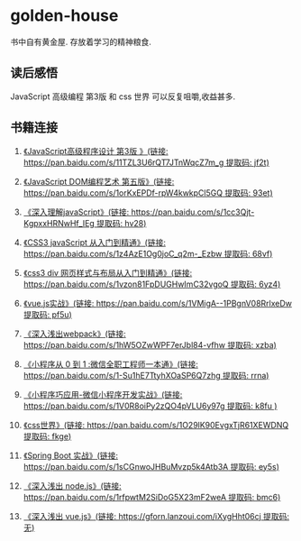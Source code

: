 # golden-house
书中自有黄金屋. 存放着学习的精神粮食.

## 读后感悟

JavaScript 高级编程 第3版 和 css 世界 可以反复咀嚼,收益甚多.

## 书籍连接
1. [《JavaScript高级程序设计 第3版 》(链接: https://pan.baidu.com/s/11TZL3U6rQT7JTnWqcZ7m_g 提取码: jf2t)](https://pan.baidu.com/s/11TZL3U6rQT7JTnWqcZ7m_g)

2. [《JavaScript DOM编程艺术 第五版》(链接: https://pan.baidu.com/s/1orKxEPDf-rpW4kwkpCl5GQ 提取码: 93et)](https://pan.baidu.com/s/1orKxEPDf-rpW4kwkpCl5GQ)

3. [《深入理解javaScript》(链接: https://pan.baidu.com/s/1cc3Qjt-KgpxxHRNwHf_IEg 提取码: hv28)](https://pan.baidu.com/s/1cc3Qjt-KgpxxHRNwHf_IEg)

4. [《CSS3 javaScript 从入门到精通》(链接: https://pan.baidu.com/s/1z4AzE1Og0joC_q2m-_Ezbw 提取码: 68vf)](https://pan.baidu.com/s/1z4AzE1Og0joC_q2m-_Ezbw)

5. [《css3 div 网页样式与布局从入门到精通》(链接: https://pan.baidu.com/s/1vzon81FpDUGHwImC32vgoQ 提取码: 6yz4)](https://pan.baidu.com/s/1vzon81FpDUGHwImC32vgoQ)

6. [《vue.js实战》(链接: https://pan.baidu.com/s/1VMigA--1PBgnV08RrlxeDw 提取码: pf5u)](https://pan.baidu.com/s/1VMigA--1PBgnV08RrlxeDw)

7. [《深入浅出webpack》(链接: https://pan.baidu.com/s/1hW5OZwWPF7erJbl84-vfhw 提取码: xzba)](https://pan.baidu.com/s/1hW5OZwWPF7erJbl84-vfhw)

8. [《小程序从 0 到 1 :微信全职工程师一本通》(链接: https://pan.baidu.com/s/1-Su1hE7TtyhXOaSP6Q7zhg 提取码: rrna)](https://pan.baidu.com/s/1-Su1hE7TtyhXOaSP6Q7zhg)

9. [《小程序巧应用-微信小程序开发实战》(链接: https://pan.baidu.com/s/1V0R8oiPy2zQO4pVLU6y97g 提取码: k8fu )](https://pan.baidu.com/s/1V0R8oiPy2zQO4pVLU6y97g)

10. [《css世界》(链接: https://pan.baidu.com/s/1O29lK90EvgxTjR61XEWDNQ 提取码: fkge)](https://pan.baidu.com/s/1O29lK90EvgxTjR61XEWDNQ)

11. [《Spring Boot 实战》(链接: https://pan.baidu.com/s/1sCGnwoJHBuMvzp5k4Atb3A 提取码: ey5s)](https://pan.baidu.com/s/1sCGnwoJHBuMvzp5k4Atb3A)

12. [《深入浅出 node.js》(链接: https://pan.baidu.com/s/1rfpwtM2SiDoG5X23mF2weA 提取码: bmc6)](https://pan.baidu.com/s/1rfpwtM2SiDoG5X23mF2weA)

12. [《深入浅出 vue.js》(链接: https://gforn.lanzoui.com/iXygHht06cj 提取码: 无)](https://gforn.lanzoui.com/iXygHht06cj)


